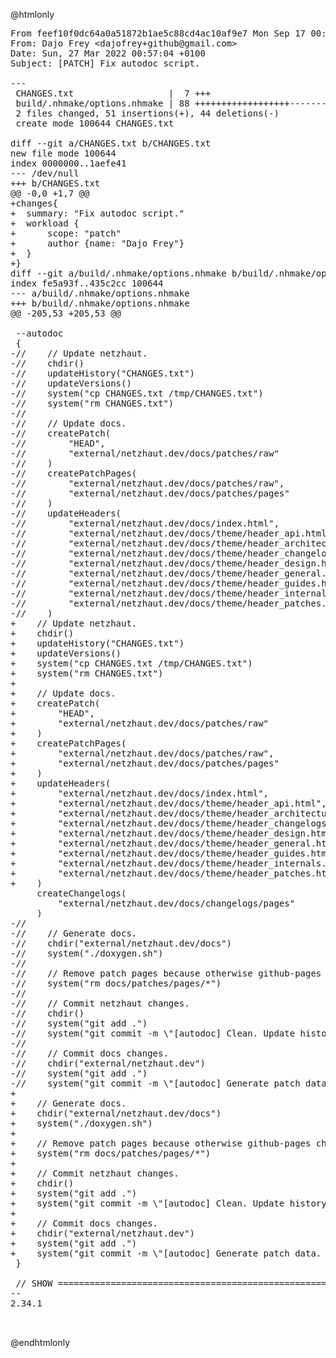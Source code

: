 @htmlonly

<pre>
From feef10f0dc64a0a51872b1ae5c88cd4ac10af9e7 Mon Sep 17 00:00:00 2001
From: Dajo Frey &ltdajofrey+github@gmail.com>
Date: Sun, 27 Mar 2022 00:57:04 +0100
Subject: [PATCH] Fix autodoc script.

---
 CHANGES.txt                  |  7 +++
 build/.nhmake/options.nhmake | 88 ++++++++++++++++++------------------
 2 files changed, 51 insertions(+), 44 deletions(-)
 create mode 100644 CHANGES.txt

diff --git a/CHANGES.txt b/CHANGES.txt
new file mode 100644
index 0000000..1aefe41
--- /dev/null
+++ b/CHANGES.txt
@@ -0,0 +1,7 @@
+changes{
+  summary: "Fix autodoc script."
+  workload {
+      scope: "patch"
+      author {name: "Dajo Frey"}
+  }
+}
diff --git a/build/.nhmake/options.nhmake b/build/.nhmake/options.nhmake
index fe5a93f..435c2cc 100644
--- a/build/.nhmake/options.nhmake
+++ b/build/.nhmake/options.nhmake
@@ -205,53 +205,53 @@
 
 --autodoc 
 {
-//    // Update netzhaut.
-//    chdir()
-//    updateHistory("CHANGES.txt")
-//    updateVersions()
-//    system("cp CHANGES.txt /tmp/CHANGES.txt")
-//    system("rm CHANGES.txt")
-//
-//    // Update docs.
-//    createPatch(
-//        "HEAD", 
-//        "external/netzhaut.dev/docs/patches/raw"
-//    ) 
-//    createPatchPages(
-//        "external/netzhaut.dev/docs/patches/raw",
-//        "external/netzhaut.dev/docs/patches/pages"
-//    )
-//    updateHeaders(
-//        "external/netzhaut.dev/docs/index.html",
-//        "external/netzhaut.dev/docs/theme/header_api.html",
-//        "external/netzhaut.dev/docs/theme/header_architecture.html",
-//        "external/netzhaut.dev/docs/theme/header_changelogs.html",
-//        "external/netzhaut.dev/docs/theme/header_design.html",
-//        "external/netzhaut.dev/docs/theme/header_general.html",
-//        "external/netzhaut.dev/docs/theme/header_guides.html",
-//        "external/netzhaut.dev/docs/theme/header_internals.html",
-//        "external/netzhaut.dev/docs/theme/header_patches.html"
-//    )
+    // Update netzhaut.
+    chdir()
+    updateHistory("CHANGES.txt")
+    updateVersions()
+    system("cp CHANGES.txt /tmp/CHANGES.txt")
+    system("rm CHANGES.txt")
+
+    // Update docs.
+    createPatch(
+        "HEAD", 
+        "external/netzhaut.dev/docs/patches/raw"
+    ) 
+    createPatchPages(
+        "external/netzhaut.dev/docs/patches/raw",
+        "external/netzhaut.dev/docs/patches/pages"
+    )
+    updateHeaders(
+        "external/netzhaut.dev/docs/index.html",
+        "external/netzhaut.dev/docs/theme/header_api.html",
+        "external/netzhaut.dev/docs/theme/header_architecture.html",
+        "external/netzhaut.dev/docs/theme/header_changelogs.html",
+        "external/netzhaut.dev/docs/theme/header_design.html",
+        "external/netzhaut.dev/docs/theme/header_general.html",
+        "external/netzhaut.dev/docs/theme/header_guides.html",
+        "external/netzhaut.dev/docs/theme/header_internals.html",
+        "external/netzhaut.dev/docs/theme/header_patches.html"
+    )
     createChangelogs(
         "external/netzhaut.dev/docs/changelogs/pages"
     )
-//
-//    // Generate docs.
-//    chdir("external/netzhaut.dev/docs")
-//    system("./doxygen.sh")
-//
-//    // Remove patch pages because otherwise github-pages checks will fail.
-//    system("rm docs/patches/pages/*")
-//
-//    // Commit netzhaut changes.
-//    chdir()
-//    system("git add .")
-//    system("git commit -m \"[autodoc] Clean. Update history. Update versions.\"")
-//
-//    // Commit docs changes.
-//    chdir("external/netzhaut.dev")
-//    system("git add .")
-//    system("git commit -m \"[autodoc] Generate patch data. Update HTML pages.\"")
+
+    // Generate docs.
+    chdir("external/netzhaut.dev/docs")
+    system("./doxygen.sh")
+
+    // Remove patch pages because otherwise github-pages checks will fail.
+    system("rm docs/patches/pages/*")
+
+    // Commit netzhaut changes.
+    chdir()
+    system("git add .")
+    system("git commit -m \"[autodoc] Clean. Update history. Update versions.\"")
+
+    // Commit docs changes.
+    chdir("external/netzhaut.dev")
+    system("git add .")
+    system("git commit -m \"[autodoc] Generate patch data. Update HTML pages.\"")
 }
 
 // SHOW ============================================================================================
-- 
2.34.1


</pre>
@endhtmlonly